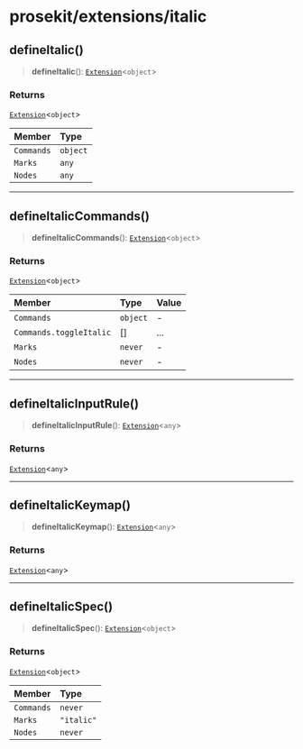 # prosekit/extensions/italic

<a id="defineItalic" name="defineItalic"></a>

## defineItalic()

> **defineItalic**(): [`Extension`](../core.md#ExtensionT)\<`object`\>

### Returns

[`Extension`](../core.md#ExtensionT)\<`object`\>

| Member | Type |
| :------ | :------ |
| `Commands` | `object` |
| `Marks` | `any` |
| `Nodes` | `any` |

***

<a id="defineItalicCommands" name="defineItalicCommands"></a>

## defineItalicCommands()

> **defineItalicCommands**(): [`Extension`](../core.md#ExtensionT)\<`object`\>

### Returns

[`Extension`](../core.md#ExtensionT)\<`object`\>

| Member | Type | Value |
| :------ | :------ | :------ |
| `Commands` | `object` | - |
| `Commands.toggleItalic` | [] | ... |
| `Marks` | `never` | - |
| `Nodes` | `never` | - |

***

<a id="defineItalicInputRule" name="defineItalicInputRule"></a>

## defineItalicInputRule()

> **defineItalicInputRule**(): [`Extension`](../core.md#ExtensionT)\<`any`\>

### Returns

[`Extension`](../core.md#ExtensionT)\<`any`\>

***

<a id="defineItalicKeymap" name="defineItalicKeymap"></a>

## defineItalicKeymap()

> **defineItalicKeymap**(): [`Extension`](../core.md#ExtensionT)\<`any`\>

### Returns

[`Extension`](../core.md#ExtensionT)\<`any`\>

***

<a id="defineItalicSpec" name="defineItalicSpec"></a>

## defineItalicSpec()

> **defineItalicSpec**(): [`Extension`](../core.md#ExtensionT)\<`object`\>

### Returns

[`Extension`](../core.md#ExtensionT)\<`object`\>

| Member | Type |
| :------ | :------ |
| `Commands` | `never` |
| `Marks` | `"italic"` |
| `Nodes` | `never` |
